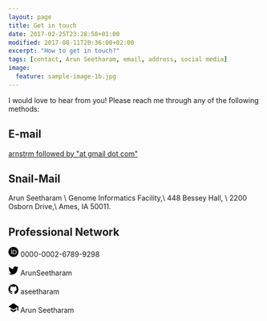 ```yaml
---
layout: page
title: Get in touch
date: 2017-02-25T23:28:58+01:00
modified: 2017-08-11T20:36:00+02:00
excerpt: "How to get in touch?"
tags: [contact, Arun Seetharam, email, address, social media]
image:
  feature: sample-image-1b.jpg
---
```


I would love to hear from you! Please reach me through any of the following methods:

## E-mail
[arnstrm followed by "at gmail dot com" ](mailto:arnstrm@gmail.com)

## Snail-Mail ##

Arun Seetharam \\
Genome Informatics Facility,\\
448 Bessey Hall, \\
2200 Osborn Drive,\\
Ames, IA 50011.


## Professional Network ##

[<img src="/images/icons/orcid.svg" alt="0000-0002-6789-9298" width="20"/>](https://orcid.org/0000-0002-6789-9298) 0000-0002-6789-9298

[<img src="/images/icons/twitter.svg" alt="ArunSeetharam" width="20"/>](https://orcid.org/0000-0002-6789-9298) ArunSeetharam

[<img src="/images/icons/github.svg" alt="aseetharam" width="20"/>](https://orcid.org/0000-0002-6789-9298) aseetharam

[<img src="/images/icons/googlescholar.svg" alt="Arun Seetharam" width="20"/>](https://orcid.org/0000-0002-6789-9298) Arun Seetharam
